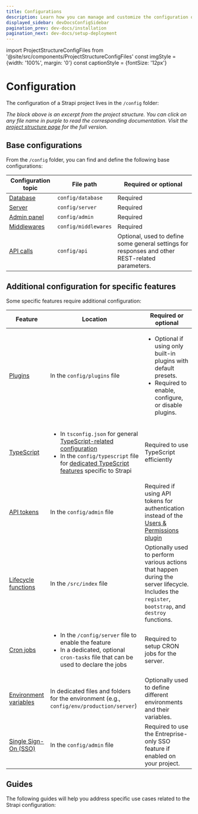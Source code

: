 ```yaml
---
title: Configurations
description: Learn how you can manage and customize the configuration of your Strapi application.
displayed_sidebar: devDocsConfigSidebar
pagination_prev: dev-docs/installation
pagination_next: dev-docs/setup-deployment
---
```


import ProjectStructureConfigFiles from '@site/src/components/ProjectStructureConfigFiles'
const imgStyle = {width: '100%', margin: '0'}
const captionStyle = {fontSize: '12px'}

# Configuration

The configuration of a Strapi project lives in the `/config` folder:

<ProjectStructureConfigFiles />

<em style={captionStyle}>The block above is an excerpt from the project structure. You can click on any file name in purple to read the corresponding documentation. Visit the <a href="/dev-docs/project-structure">project structure page</a> for the full version.</em>

## Base configurations

From the `/config` folder, you can find and define the following base configurations:

| Configuration topic | File path | Required or optional |
|-----|----|----|
| [Database](/dev-docs/configurations/database) | `config/database` | Required |
| [Server](/dev-docs/configurations/server) | `config/server` | Required
| [Admin panel](/dev-docs/configurations/admin-panel) | `config/admin` | Required |
| [Middlewares](/dev-docs/configurations/middlewares) | `config/middlewares` | Required |
| [API calls](/dev-docs/configurations/api) | `config/api` | Optional, used to define some general settings for responses and other REST-related parameters. |

## Additional configuration for specific features

Some specific features require additional configuration:

| Feature | Location | Required or optional |
|---------|------|------|
| [Plugins](/dev-docs/configurations/plugins) | In the `config/plugins` file | <ul><li>Optional if using only built-in plugins with default presets.</li><li>Required to enable, configure, or disable plugins.</li></ul> |
| [TypeScript](/dev-docs/configurations/typescript) | <ul><li>In `tsconfig.json` for general [TypeScript-related configuration](/dev-docs/configurations/typescript#project-structure-and-typescript-specific-configuration-files)</li><li>In the `config/typescript` file for [dedicated TypeScript features](/dev-docs/configurations/typescript#strapi-specific-configuration-for-typescript) specific to Strapi</li></ul> | Required to use TypeScript efficiently |
| [API tokens](/dev-docs/configurations/api-tokens) | In the `config/admin` file | Required if using API tokens for authentication instead of the [Users & Permissions plugin](/dev-docs/plugins/users-permissions) |
| [Lifecycle functions](/dev-docs/configurations/functions) | In the `/src/index` file | Optionally used to perform various actions that happen during the server lifecycle. Includes the `register`, `bootstrap`, and `destroy` functions. |
| [Cron jobs](/dev-docs/configurations/cron) | <ul><li>In the `/config/server` file to enable the feature</li><li>In a dedicated, optional `cron-tasks` file that can be used to declare the jobs</li></ul> | Required to setup CRON jobs for the server. |
| [Environment variables](/dev-docs/configurations/environment) | In dedicated files and folders for the environment (e.g., `config/env/production/server`) | Optionally used to define different environments and their variables. |
| [Single Sign-On (SSO)](/dev-docs/configurations/sso) <EnterpriseBadge /> | In the `config/admin` file | Required to use the Entreprise-only SSO feature if enabled on your project. |

## Guides

The following guides will help you address specific use cases related to the Strapi configuration:

<CustomDocCard small title="How to access configuration values from the code" link="/dev-docs/configurations/guides/access-configuration-values" />

<CustomDocCard small title="How to create custom conditions for Role-Based Access Control (RBAC)" link="/dev-docs/configurations/rbac" />

<CustomDocCard small title="How to access and cast environment variables" link="/dev-docs/configurations/guides/access-cast-environment-variables" />

<CustomDocCard small title="How to use public assets" link="/dev-docs/configurations/public-assets" />
